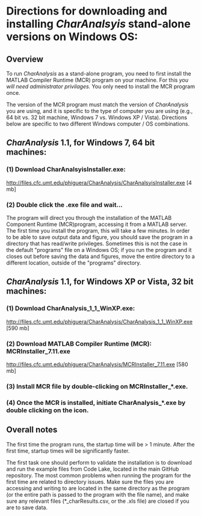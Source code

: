 # Directions for downloading and installing _CharAnalsyis_ stand-alone versions on Windows OS:

## Overview

To run _CharAnalysis_ as a stand-alone program, you need to first install the MATLAB Compiler Runtime (MCR) program on your machine. For this *you will need administrator privilages.* You only need to install the MCR program once. 

The version of the MCR program must match the version of _CharAnalysis_ you are using, and it is specific to 
the type of computer you are using (e.g., 64 bit vs. 32 bit machine, Windows 7 vs. Windows XP / Vista). Directions below are specific to two different Windows computer / OS combinations. 

## _CharAnalysis_ 1.1, for Windows 7, 64 bit machines:

### (1) Download CharAnalsyisInstaller.exe:

http://files.cfc.umt.edu/phiguera/CharAnalysis/CharAnalsyisInstaller.exe [4 mb]

### (2) Double click the .exe file and wait...

The program will direct you through the installation of the MATLAB Component Runtime (MCR)program, accessing it from a MATLAB server. The first time you install the program, this will take a few minutes. In order to be able to save output data and figure, you should save the program in a directory that has read/write privileges. Sometimes this is not the case in the default "programs" file on a Windows OS; if you run the program and it closes out before saving the data and figures, move the entire directory to a different location, outside of the "programs" directory.

## _CharAnalysis_ 1.1, for Windows XP or Vista, 32 bit machines: 

### (1) Download CharAnalysis_1_1_WinXP.exe:
http://files.cfc.umt.edu/phiguera/CharAnalysis/CharAnalysis_1_1_WinXP.exe [590 mb]

### (2) Download MATLAB Compiler Runtime (MCR): MCRInstaller_7.11.exe

http://files.cfc.umt.edu/phiguera/CharAnalysis/MCRInstaller_7.11.exe [580 mb]

### (3) Install MCR file by double-clicking on MCRInstaller_*.exe.


### (4) Once the MCR is installed, initiate CharAnalysis_*.exe by double clicking on the icon. 

## Overall notes

The first time the program runs, the startup time will be > 1 minute. After the first time, startup times will be significantly faster. 

The first task one should perform to validate the installation is to download and run the example files from Code Lake, located in the main GitHub repository. The most common problems when running the program for the first time are related to directory issues. Make sure the files you are accessing and writing to are located in the same directory as the program (or the entire path is passed to the program with the file name), and make sure any relevant files (*_charResults.csv, or the .xls file) are closed if you are to save data. 





